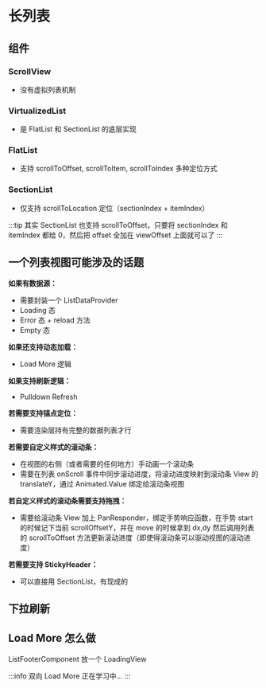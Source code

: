 # 长列表

## 组件

### ScrollView
- 没有虚拟列表机制

### VirtualizedList
- 是 FlatList 和 SectionList 的底层实现

### FlatList
- 支持 scrollToOffset, scrollToItem, scrollToIndex 多种定位方式

### SectionList
- 仅支持 scrollToLocation 定位（sectionIndex + itemIndex）

:::tip
其实 SectionList 也支持 scrollToOffset，只要将 sectionIndex 和 itemIndex 都给 0，然后把 offset 全加在 viewOffset 上面就可以了
:::

## 一个列表视图可能涉及的话题

**如果有数据源：**
- 需要封装一个 ListDataProvider
- Loading 态
- Error 态 + reload 方法
- Empty 态

**如果还支持动态加载：**
- Load More 逻辑

**如果支持刷新逻辑：**
- Pulldown Refresh

**若需要支持锚点定位：**
- 需要渲染层持有完整的数据列表才行

**若需要自定义样式的滚动条：**
- 在视图的右侧（或者需要的任何地方）手动画一个滚动条
- 需要在列表 onScroll 事件中同步滚动进度，将滚动进度映射到滚动条 View 的 translateY，通过 Animated.Value 绑定给滚动条视图

**若自定义样式的滚动条需要支持拖拽：**
- 需要给滚动条 View 加上 PanResponder，绑定手势响应函数，在手势 start 的时候记下当前 scrollOffsetY，并在 move 的时候拿到 dx,dy 然后调用列表的 scrollToOffset 方法更新滚动进度（即使得滚动条可以驱动视图的滚动进度）

**若需要支持 StickyHeader：**
- 可以直接用 SectionList，有现成的

## 下拉刷新

## Load More 怎么做

ListFooterComponent 放一个 LoadingView

:::info
双向 Load More 正在学习中...
:::